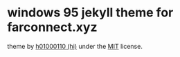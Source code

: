 # windows 95 jekyll theme for farconnect.xyz

theme by [h01000110 (hi)](https://github.com/h01000110) under the [MIT](https://github.com/h01000110/windows-95/blob/master/LICENSE) license.
